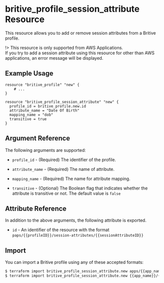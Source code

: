 # britive_profile_session_attribute Resource

This resource allows you to add or remove session attributes from a Britive profile.

!> This resource is only supported from AWS Applications.  
If you try to add a session attribute using this resource for other than AWS applications, an error message will be displayed.

## Example Usage

```hcl
resource "britive_profile" "new" {
    # ...
}

resource "britive_profile_session_attribute" "new" {
  profile_id = britive_profile.new.id
  attribute_name = "Date Of Birth"
  mapping_name = "dob"
  transitive = true
}
```

## Argument Reference

The following arguments are supported:

* `profile_id` - (Required) The identifier of the profile.

* `attribute_name` - (Required) The name of attribute.

* `mapping_name` - (Required) The name for attribute mapping.

* `transitive` - (Optional) The Boolean flag that indicates whether the attribute is transitive or not. The default value is `false`

## Attribute Reference

In addition to the above arguments, the following attribute is exported.

* `id` - An identifier of the resource with the format `paps/{{profileID}}/session-attributes/{{sessionAttributeID}}`

## Import

You can import a Britive profile using any of these accepted formats:

```sh
$ terraform import britive_profile_session_attribute.new apps/{{app_name}}/paps/{{profile_name}}/session-attributes/{{attribute_name}}
$ terraform import britive_profile_session_attribute.new {{app_name}}/{{profile_name}}/{{attribute_name}}
```